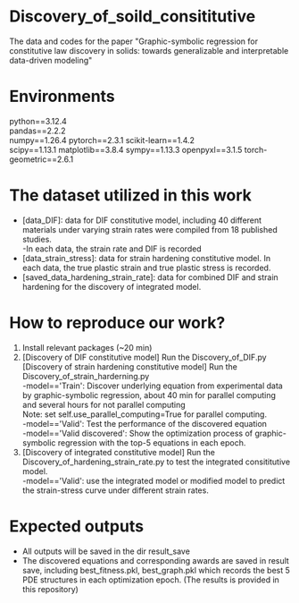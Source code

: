 # Discovery_of_soild_consititutive
The data and codes for the paper "Graphic-symbolic regression for constitutive law discovery in solids: towards generalizable and interpretable data-driven modeling"

# Environments
python==3.12.4   
pandas==2.2.2  
numpy==1.26.4 
pytorch==2.3.1 
scikit-learn==1.4.2  
scipy==1.13.1 
matplotlib==3.8.4
sympy==1.13.3
openpyxl==3.1.5
torch-geometric==2.6.1


# The dataset utilized in this work 
* [data_DIF]: data for DIF constitutive model, including 40 different materials under varying strain rates were compiled from 18 published studies.  
  -In each data, the strain rate and DIF is recorded  
* [data_strain_stress]: data for strain hardening constitutive model. In each data, the true plastic strain and true plastic stress is recorded.
* [saved_data_hardening_strain_rate]: data for combined DIF and strain hardening for the discovery of integrated model.
  

# How to reproduce our work?
1. Install relevant packages (~20 min)  
2. [Discovery of DIF constitutive model] Run the Discovery_of_DIF.py  
   [Discovery of strain hardening constitutive model] Run the Discovery_of_strain_harderning.py  
   -model=='Train': Discover underlying equation from experimental data by graphic-symbolic regression, about 40 min for parallel computing and several hours for not parallel computing      
   Note: set self.use_parallel_computing=True for parallel computing.    
   -model=='Valid': Test the performance of the discovered equation  
   -model=='Valid discovered': Show the optimization process of graphic-symbolic regression with the top-5 equations in each epoch.  
3. [Discovery of integrated constitutive model] Run the Discovery_of_hardening_strain_rate.py to test the integrated consititutive model.  
   -model=='Valid': use the integrated model or modified model to predict the strain-stress curve under different strain rates.


# Expected outputs
* All outputs will be saved in the dir result_save  
* The discovered equations and corresponding awards are saved in result save, including best_fitness.pkl, best_graph.pkl which records the best 5 PDE structures in each optimization epoch.
  (The results is provided in this repository)
